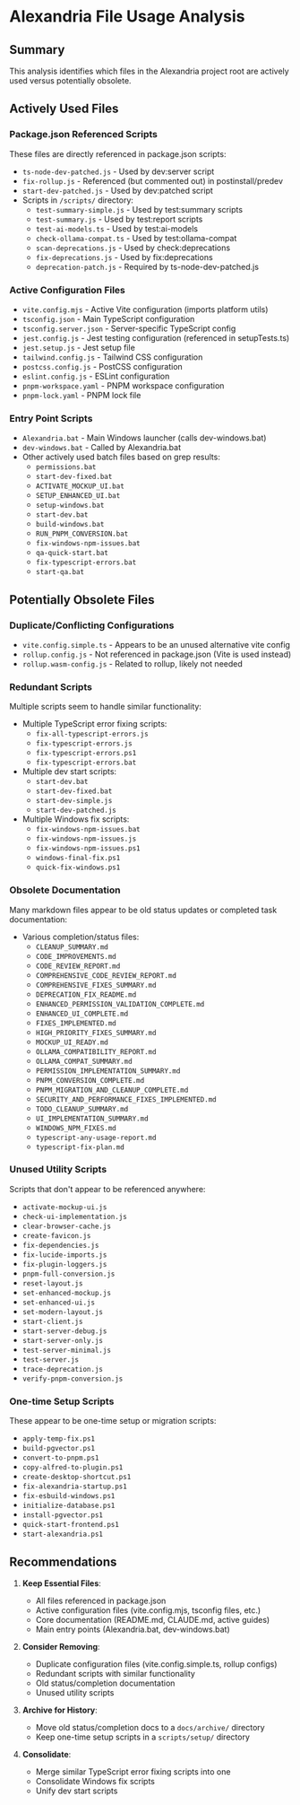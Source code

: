 # Alexandria File Usage Analysis

## Summary

This analysis identifies which files in the Alexandria project root are actively used versus potentially obsolete.

## Actively Used Files

### Package.json Referenced Scripts
These files are directly referenced in package.json scripts:
- `ts-node-dev-patched.js` - Used by dev:server script
- `fix-rollup.js` - Referenced (but commented out) in postinstall/predev
- `start-dev-patched.js` - Used by dev:patched script
- Scripts in `/scripts/` directory:
  - `test-summary-simple.js` - Used by test:summary scripts
  - `test-summary.js` - Used by test:report scripts
  - `test-ai-models.ts` - Used by test:ai-models
  - `check-ollama-compat.ts` - Used by test:ollama-compat
  - `scan-deprecations.js` - Used by check:deprecations
  - `fix-deprecations.js` - Used by fix:deprecations
  - `deprecation-patch.js` - Required by ts-node-dev-patched.js

### Active Configuration Files
- `vite.config.mjs` - Active Vite configuration (imports platform utils)
- `tsconfig.json` - Main TypeScript configuration
- `tsconfig.server.json` - Server-specific TypeScript config
- `jest.config.js` - Jest testing configuration (referenced in setupTests.ts)
- `jest.setup.js` - Jest setup file
- `tailwind.config.js` - Tailwind CSS configuration
- `postcss.config.js` - PostCSS configuration
- `eslint.config.js` - ESLint configuration
- `pnpm-workspace.yaml` - PNPM workspace configuration
- `pnpm-lock.yaml` - PNPM lock file

### Entry Point Scripts
- `Alexandria.bat` - Main Windows launcher (calls dev-windows.bat)
- `dev-windows.bat` - Called by Alexandria.bat
- Other actively used batch files based on grep results:
  - `permissions.bat`
  - `start-dev-fixed.bat`
  - `ACTIVATE_MOCKUP_UI.bat`
  - `SETUP_ENHANCED_UI.bat`
  - `setup-windows.bat`
  - `start-dev.bat`
  - `build-windows.bat`
  - `RUN_PNPM_CONVERSION.bat`
  - `fix-windows-npm-issues.bat`
  - `qa-quick-start.bat`
  - `fix-typescript-errors.bat`
  - `start-qa.bat`

## Potentially Obsolete Files

### Duplicate/Conflicting Configurations
- `vite.config.simple.ts` - Appears to be an unused alternative vite config
- `rollup.config.js` - Not referenced in package.json (Vite is used instead)
- `rollup.wasm-config.js` - Related to rollup, likely not needed

### Redundant Scripts
Multiple scripts seem to handle similar functionality:
- Multiple TypeScript error fixing scripts:
  - `fix-all-typescript-errors.js`
  - `fix-typescript-errors.js`
  - `fix-typescript-errors.ps1`
  - `fix-typescript-errors.bat`
- Multiple dev start scripts:
  - `start-dev.bat`
  - `start-dev-fixed.bat`
  - `start-dev-simple.js`
  - `start-dev-patched.js`
- Multiple Windows fix scripts:
  - `fix-windows-npm-issues.bat`
  - `fix-windows-npm-issues.js`
  - `fix-windows-npm-issues.ps1`
  - `windows-final-fix.ps1`
  - `quick-fix-windows.ps1`

### Obsolete Documentation
Many markdown files appear to be old status updates or completed task documentation:
- Various completion/status files:
  - `CLEANUP_SUMMARY.md`
  - `CODE_IMPROVEMENTS.md`
  - `CODE_REVIEW_REPORT.md`
  - `COMPREHENSIVE_CODE_REVIEW_REPORT.md`
  - `COMPREHENSIVE_FIXES_SUMMARY.md`
  - `DEPRECATION_FIX_README.md`
  - `ENHANCED_PERMISSION_VALIDATION_COMPLETE.md`
  - `ENHANCED_UI_COMPLETE.md`
  - `FIXES_IMPLEMENTED.md`
  - `HIGH_PRIORITY_FIXES_SUMMARY.md`
  - `MOCKUP_UI_READY.md`
  - `OLLAMA_COMPATIBILITY_REPORT.md`
  - `OLLAMA_COMPAT_SUMMARY.md`
  - `PERMISSION_IMPLEMENTATION_SUMMARY.md`
  - `PNPM_CONVERSION_COMPLETE.md`
  - `PNPM_MIGRATION_AND_CLEANUP_COMPLETE.md`
  - `SECURITY_AND_PERFORMANCE_FIXES_IMPLEMENTED.md`
  - `TODO_CLEANUP_SUMMARY.md`
  - `UI_IMPLEMENTATION_SUMMARY.md`
  - `WINDOWS_NPM_FIXES.md`
  - `typescript-any-usage-report.md`
  - `typescript-fix-plan.md`

### Unused Utility Scripts
Scripts that don't appear to be referenced anywhere:
- `activate-mockup-ui.js`
- `check-ui-implementation.js`
- `clear-browser-cache.js`
- `create-favicon.js`
- `fix-dependencies.js`
- `fix-lucide-imports.js`
- `fix-plugin-loggers.js`
- `pnpm-full-conversion.js`
- `reset-layout.js`
- `set-enhanced-mockup.js`
- `set-enhanced-ui.js`
- `set-modern-layout.js`
- `start-client.js`
- `start-server-debug.js`
- `start-server-only.js`
- `test-server-minimal.js`
- `test-server.js`
- `trace-deprecation.js`
- `verify-pnpm-conversion.js`

### One-time Setup Scripts
These appear to be one-time setup or migration scripts:
- `apply-temp-fix.ps1`
- `build-pgvector.ps1`
- `convert-to-pnpm.ps1`
- `copy-alfred-to-plugin.ps1`
- `create-desktop-shortcut.ps1`
- `fix-alexandria-startup.ps1`
- `fix-esbuild-windows.ps1`
- `initialize-database.ps1`
- `install-pgvector.ps1`
- `quick-start-frontend.ps1`
- `start-alexandria.ps1`

## Recommendations

1. **Keep Essential Files**:
   - All files referenced in package.json
   - Active configuration files (vite.config.mjs, tsconfig files, etc.)
   - Core documentation (README.md, CLAUDE.md, active guides)
   - Main entry points (Alexandria.bat, dev-windows.bat)

2. **Consider Removing**:
   - Duplicate configuration files (vite.config.simple.ts, rollup configs)
   - Redundant scripts with similar functionality
   - Old status/completion documentation
   - Unused utility scripts

3. **Archive for History**:
   - Move old status/completion docs to a `docs/archive/` directory
   - Keep one-time setup scripts in a `scripts/setup/` directory

4. **Consolidate**:
   - Merge similar TypeScript error fixing scripts into one
   - Consolidate Windows fix scripts
   - Unify dev start scripts